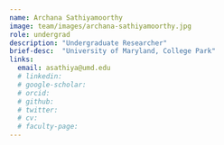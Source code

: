 ```yaml
---
name: Archana Sathiyamoorthy
image: team/images/archana-sathiyamoorthy.jpg
role: undergrad
description: "Undergraduate Researcher"
brief-desc:  "University of Maryland, College Park"
links:
  email: asathiya@umd.edu
  # linkedin: 
  # google-scholar: 
  # orcid: 
  # github: 
  # twitter:   
  # cv: 
  # faculty-page: 
---
```

